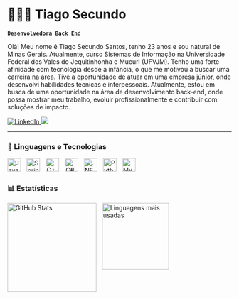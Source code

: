 # 👩🏻‍💻 Tiago Secundo

**`Desenvolvedora Back End`**

Olá! Meu nome é Tiago Secundo Santos, tenho 23 anos e sou natural de Minas Gerais.
Atualmente, curso Sistemas de Informação na Universidade Federal dos Vales do Jequitinhonha e Mucuri (UFVJM). Tenho uma forte afinidade com tecnologia desde a infância, o que me motivou a buscar uma carreira na área. Tive a oportunidade de atuar em uma empresa júnior, onde desenvolvi habilidades técnicas e interpessoais. Atualmente, estou em busca de uma oportunidade na área de desenvolvimento back-end, onde possa mostrar meu trabalho, evoluir profissionalmente e contribuir com soluções de impacto.

<p align="left">
    <a href="https://www.linkedin.com/in/tiago-secundo-205205254/" target="_blank">
        <img 
            alt="LinkedIn" 
            title="Meu LinkedIn" 
            src="https://img.shields.io/badge/LinkedIn-0077B5?style=for-the-badge&logo=linkedin&logoColor=white"
        />
    </a>
    
<a href = "mailto:tiagosecundo1104@gmail.com">
<img src="https://img.shields.io/badge/-Gmail-%23333?style=for-the-badge&logo=gmail&logoColor=white" target="_blank"></a>
</p>



---

### 🤖 Linguagens e Tecnologias

<img 
    align="left" 
    alt="Java" 
    title="Java"
    width="30px" 
    style="padding-right: 10px;" 
    src="https://cdn.jsdelivr.net/gh/devicons/devicon@latest/icons/java/java-original.svg" 
/>
<img 
    align="left" 
    alt="Spring Boot" 
    title="Spring Boot"
    width="30px" 
    style="padding-right: 10px;" 
    src="https://cdn.jsdelivr.net/gh/devicons/devicon@latest/icons/spring/spring-original.svg" 
/>
<img 
    align="left" 
    alt="C++" 
    title="C++"
    width="30px" 
    style="padding-right: 10px;" 
    src="https://cdn.jsdelivr.net/gh/devicons/devicon@latest/icons/cplusplus/cplusplus-original.svg" 
/>
<img 
    align="left" 
    alt="C#" 
    title="C#"
    width="30px" 
    style="padding-right: 10px;" 
    src="https://cdn.jsdelivr.net/gh/devicons/devicon@latest/icons/csharp/csharp-original.svg" 
/>
<img 
    align="left" 
    alt=".NET" 
    title=".NET"
    width="30px" 
    style="padding-right: 10px;" 
    src="https://cdn.jsdelivr.net/gh/devicons/devicon@latest/icons/dot-net/dot-net-original.svg" 
/>
<img 
    align="left" 
    alt="Python" 
    title="Python"
    width="30px" 
    style="padding-right: 10px;" 
    src="https://cdn.jsdelivr.net/gh/devicons/devicon@latest/icons/python/python-original.svg" 
/>
<img 
    align="left" 
    alt="MySQL" 
    title="MySQL"
    width="30px" 
    style="padding-right: 10px;" 
    src="https://cdn.jsdelivr.net/gh/devicons/devicon@latest/icons/mysql/mysql-original.svg" 
/>


<br/>
<br/>

### 📊 Estatísticas

<img 
    align="left" 
    alt="GitHub Stats" 
    height="200" 
    style="padding-right: 10px;" 
    src="https://github-readme-stats.vercel.app/api?username=TiagoSecundo&show_icons=true&theme=dracula&include_all_commits=true&locale=pt-br" 
/>

<img 
    align="left" 
    alt="Linguagens mais usadas" 
    height="150" 
    style="padding-right: 10px;" 
    src="https://github-readme-stats.vercel.app/api/top-langs/?username=TiagoSecundo&theme=dracula&layout=compact&custom_title=Linguagens%20mais%20usadas&langs_count=6" 
/>

<br/><br/><br/><br/><br/>



